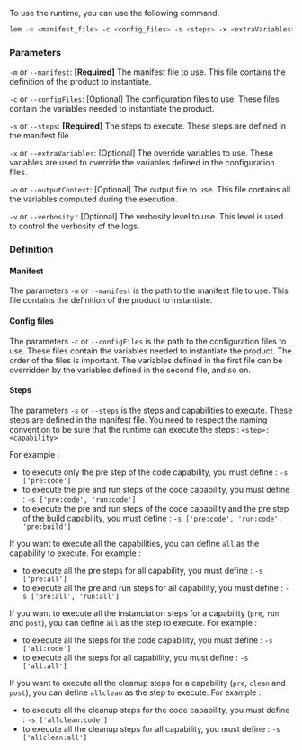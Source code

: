 To use the runtime, you can use the following command:

```bash
lem -m <manifest_file> -c <config_files> -s <steps> -x <extraVariables> -o <outputContextFile> -v <verbosity>
```

### Parameters

`-m` or `--manifest`: **[Required]** The manifest file to use. This file contains the definition of the product to instantiate.

`-c` or `--configFiles`: [Optional] The configuration files to use. These files contain the variables needed to instantiate the product. 

`-s` or `--steps`: **[Required]** The steps to execute. These steps are defined in the manifest file.

`-x` or `--extraVariables`: [Optional] The override variables to use. These variables are used to override the variables defined in the configuration files.

`-o` or `--outputContext`: [Optional] The output file to use. This file contains all the variables computed during the execution.

`-v` or `--verbosity` : [Optional] The verbosity level to use. This level is used to control the verbosity of the logs.

### Definition

#### Manifest

The parameters `-m` or `--manifest` is the path to the manifest file to use. This file contains the definition of the product to instantiate.

#### Config files

The parameters `-c` or `--configFiles` is the path to the configuration files to use. These files contain the variables needed to instantiate the product.
The order of the files is important. The variables defined in the first file can be overridden by the variables defined in the second file, and so on.

#### Steps

The parameters `-s` or `--steps` is the steps and capabilities to execute. These steps are defined in the manifest file.
You need to respect the naming convention to be sure that the runtime can execute the steps :
`<step>:<capability>`

For example :

- to execute only the pre step of the code capability, you must define : `-s ['pre:code']`
- to execute the pre and run steps of the code capability, you must define : `-s ['pre:code', 'run:code']`
- to execute the pre and run steps of the code capability and the pre step of the build capability, you must define : `-s ['pre:code', 'run:code', 'pre:build']`

If you want to execute all the capabilities, you can define `all` as the capability to execute.
For example :

- to execute all the pre steps for all capability, you must define : `-s ['pre:all']`
- to execute all the pre and run steps for all capability, you must define : `-s ['pre:all', 'run:all']`

If you want to execute all the instanciation steps for a capability (`pre`, `run` and `post`), you can define `all` as the step to execute.
For example :

- to execute all the steps for the code capability, you must define : `-s ['all:code']`
- to execute all the steps for all capability, you must define : `-s ['all:all']`

If you want to execute all the cleanup steps for a capability (`pre`, `clean` and `post`), you can define `allclean` as the step to execute.
For example :

- to execute all the cleanup steps for the code capability, you must define : `-s ['allclean:code']`
- to execute all the cleanup steps for all capability, you must define : `-s ['allclean:all']`
